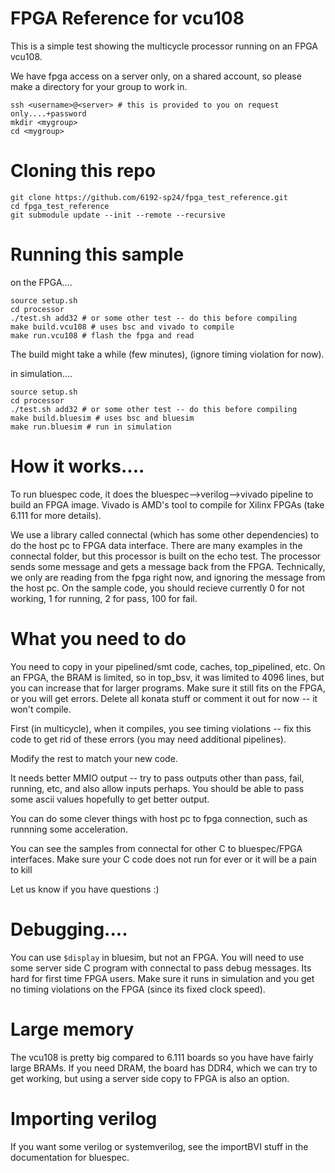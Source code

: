 # FPGA Reference for vcu108

This is a simple test showing the multicycle processor running on an FPGA vcu108.

We have fpga access on a server only, on a shared account, so please make a directory for your group to work in.
```
ssh <username>@<server> # this is provided to you on request only....+password
mkdir <mygroup>
cd <mygroup>
```

# Cloning this repo
```
git clone https://github.com/6192-sp24/fpga_test_reference.git
cd fpga_test_reference
git submodule update --init --remote --recursive
```

# Running this sample
on the FPGA....
```
source setup.sh
cd processor
./test.sh add32 # or some other test -- do this before compiling
make build.vcu108 # uses bsc and vivado to compile
make run.vcu108 # flash the fpga and read
```
The build might take a while (few minutes),  (ignore timing violation for now).

in simulation....
```
source setup.sh
cd processor
./test.sh add32 # or some other test -- do this before compiling
make build.bluesim # uses bsc and bluesim
make run.bluesim # run in simulation
```

# How it works....

To run bluespec code, it does the bluespec-->verilog-->vivado pipeline to build an FPGA image. Vivado is AMD's tool to compile for Xilinx FPGAs (take 6.111 for more details).

We use a library called connectal (which has some other dependencies) to do the host pc to FPGA data interface. There are many examples in the connectal folder, but this processor is built on the echo test. The processor sends some message and gets a message back from the FPGA. Technically, we only are reading from the fpga right now, and ignoring the message from the host pc. On the sample code, you should recieve currently 0 for not working, 1 for running, 2 for pass, 100 for fail.


# What you need to do

You need to copy in your pipelined/smt code, caches, top_pipelined, etc. On an FPGA, the BRAM is limited, so in top_bsv, it was limited to 4096 lines, but you can increase that for larger programs. Make sure it still fits on the FPGA, or you will get errors. Delete all konata stuff or comment it out for now -- it won't compile.

First (in multicycle), when it compiles, you see timing violations -- fix this code to get rid of these errors (you may need additional pipelines). 

Modify the rest to match your new code.

It needs better MMIO output -- try to pass outputs other than pass, fail, running, etc, and also allow inputs perhaps. You should be able to pass some ascii values hopefully to get better output.

You can do some clever things with host pc to fpga connection, such as runnning some acceleration.

You can see the samples from connectal for other C to bluespec/FPGA interfaces. Make sure your C code does not run for ever or it will be a pain to kill

Let us know if you have questions :)

# Debugging....

You can use `$display` in bluesim, but not an FPGA. You will need to use some server side C program with connectal to pass debug messages. Its hard for first time FPGA users. Make sure it runs in simulation and you get no timing violations on the FPGA (since its fixed clock speed).

# Large memory

The vcu108 is pretty big compared to 6.111 boards so you have have fairly large BRAMs. If you need DRAM, the board has DDR4, which we can try to get working, but using a server side copy to FPGA is also an option.

# Importing verilog

If you want some verilog or systemverilog, see the importBVI stuff in the documentation for bluespec.
